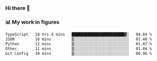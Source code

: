 ### Hi there 👋

### 📊 My work in figures

<!--START_SECTION:waka-->

```txt
TypeScript   18 hrs 4 mins   ███████████████████████▓░   94.84 %
JSON         16 mins         ▒░░░░░░░░░░░░░░░░░░░░░░░░   01.40 %
Python       12 mins         ▒░░░░░░░░░░░░░░░░░░░░░░░░   01.07 %
Other        11 mins         ▒░░░░░░░░░░░░░░░░░░░░░░░░   01.04 %
Git Config   10 mins         ▒░░░░░░░░░░░░░░░░░░░░░░░░   00.96 %
```

<!--END_SECTION:waka-->
